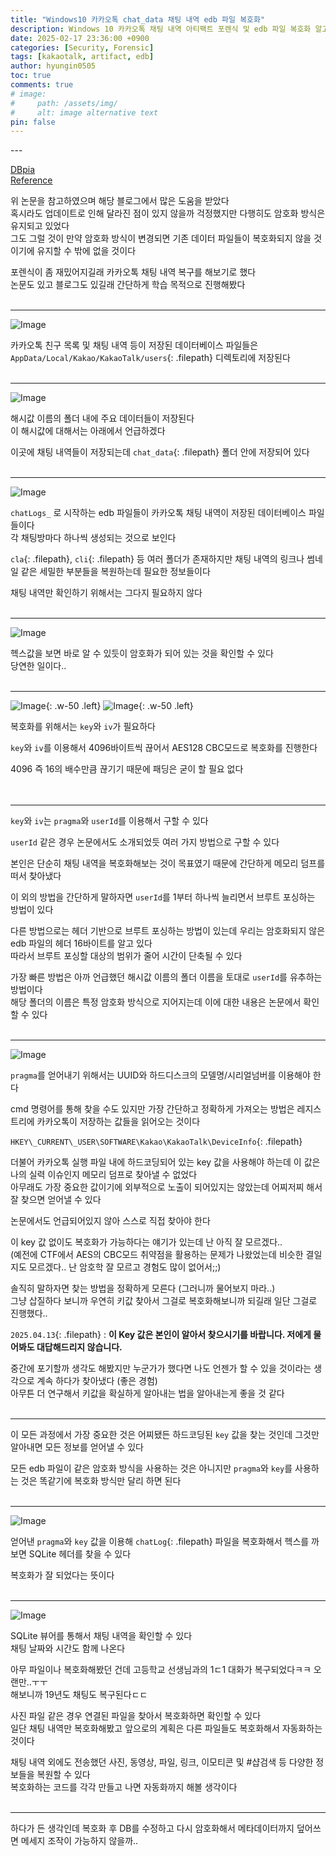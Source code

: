 ```yaml
---
title: "Windows10 카카오톡 chat_data 채팅 내역 edb 파일 복호화"
description: Windows 10 카카오톡 채팅 내역 아티팩트 포렌식 및 edb 파일 복호화 알고리즘
date: 2025-02-17 23:36:00 +0900
categories: [Security, Forensic]
tags: [kakaotalk, artifact, edb]
author: hyungin0505
toc: true
comments: true
# image:
#     path: /assets/img/
#     alt: image alternative text
pin: false  
---
```


--- 

[DBpia](https://www.dbpia.co.kr/journal/articleDetail?nodeId=NODE11215974)  
[Reference](https://blog.system32.kr/304)

위 논문을 참고하였으며 해당 블로그에서 많은 도움을 받았다  
혹시라도 업데이트로 인해 달라진 점이 있지 않을까 걱정했지만 다행히도 암호화 방식은 유지되고 있었다  
그도 그럴 것이 만약 암호화 방식이 변경되면 기존 데이터 파일들이 복호화되지 않을 것이기에 유지할 수 밖에 없을 것이다  

포렌식이 좀 재밌어지길래 카카오톡 채팅 내역 복구를 해보기로 했다  
논문도 있고 블로그도 있길래 간단하게 학습 목적으로 진행해봤다  
<br>

---

![Image](https://blog.kakaocdn.net/dn/Vc9pO/btsMlF914nO/uabUkIRFNC89K7mX86DhzK/img.png)

카카오톡 친구 목록 및 채팅 내역 등이 저장된 데이터베이스 파일들은 `AppData/Local/Kakao/KakaoTalk/users`{: .filepath} 디렉토리에 저장된다  
<br>

---

![Image](https://blog.kakaocdn.net/dn/Da4u1/btsMlzaYrL3/6cjfjO3vw55qt1f8ZZscW0/img.png)

해시값 이름의 폴더 내에 주요 데이터들이 저장된다  
이 해시값에 대해서는 아래에서 언급하겠다  

이곳에 채팅 내역들이 저장되는데 `chat_data`{: .filepath} 폴더 안에 저장되어 있다  
<br>

---

![Image](https://blog.kakaocdn.net/dn/boSpqc/btsMlDEjIvG/jnN49SkCgF8Okgu9ttn7t0/img.png)

`chatLogs_` 로 시작하는 edb 파일들이 카카오톡 채팅 내역이 저장된 데이터베이스 파일들이다  
각 채팅방마다 하나씩 생성되는 것으로 보인다  

`cla`{: .filepath}, `cli`{: .filepath} 등 여러 폴더가 존재하지만 채팅 내역의 링크나 썸네일 같은 세밀한 부분들을 복원하는데 필요한 정보들이다

채팅 내역만 확인하기 위해서는 그다지 필요하지 않다  
<br>

---

![Image](https://blog.kakaocdn.net/dn/A4dqQ/btsMkyqqGvW/TxUzu1sG19sBNGqFAB2mQK/img.png)

헥스값을 보면 바로 알 수 있듯이 암호화가 되어 있는 것을 확인할 수 있다  
당연한 일이다..  
<br>

---

![Image](https://blog.kakaocdn.net/dn/cDhCbO/btsMl8cRiCQ/OODeIHJns56MceQejBKUC0/img.png){: .w-50 .left}
![Image](https://blog.kakaocdn.net/dn/bvJ3Tl/btsMlBNn6HD/WusPX3GFb4keFUKKoHMm61/img.png){: .w-50 .left}

복호화를 위해서는 `key`와 `iv`가 필요하다

`key`와 `iv`를 이용해서 4096바이트씩 끊어서 AES128 CBC모드로 복호화를 진행한다

4096 즉 16의 배수만큼 끊기기 때문에 패딩은 굳이 할 필요 없다  
<br>
<br>

---

`key`와 `iv`는 `pragma`와 `userId`를 이용해서 구할 수 있다

`userId` 같은 경우 논문에서도 소개되었듯 여러 가지 방법으로 구할 수 있다

본인은 단순히 채팅 내역을 복호화해보는 것이 목표였기 때문에 간단하게 메모리 덤프를 떠서 찾아냈다  

이 외의 방법을 간단하게 말하자면 `userId`를 1부터 하나씩 늘리면서 브루트 포싱하는 방법이 있다

다른 방법으로는 헤더 기반으로 브루트 포싱하는 방법이 있는데 우리는 암호화되지 않은 edb 파일의 헤더 16바이트를 알고 있다  
따라서 브루트 포싱할 대상의 범위가 줄어 시간이 단축될 수 있다

가장 빠른 방법은 아까 언급했던 해시값 이름의 폴더 이름을 토대로 `userId`를 유추하는 방법이다  
해당 폴더의 이름은 특정 암호화 방식으로 지어지는데 이에 대한 내용은 논문에서 확인할 수 있다  
<br>

---

![Image](https://blog.kakaocdn.net/dn/q3tjD/btsMlA116FL/SZMDghOphE58oi8R3Juaqk/img.png)

`pragma`를 얻어내기 위해서는 UUID와 하드디스크의 모델명/시리얼넘버를 이용해야 한다

cmd 명령어를 통해 찾을 수도 있지만 가장 간단하고 정확하게 가져오는 방법은 레지스트리에 카카오톡이 저장하는 값들을 읽어오는 것이다  

`HKEY\_CURRENT\_USER\SOFTWARE\Kakao\KakaoTalk\DeviceInfo`{: .filepath}  

더불어 카카오톡 실행 파일 내에 하드코딩되어 있는 key 값을 사용해야 하는데 이 값은 나의 실력 이슈인지 메모리 덤프로 찾아낼 수 없었다  
아무래도 가장 중요한 값이기에 외부적으로 노출이 되어있지는 않았는데 어찌저찌 해서 잘 찾으면 얻어낼 수 있다

논문에서도 언급되어있지 않아 스스로 직접 찾아야 한다  

이 key 값 없이도 복호화가 가능하다는 얘기가 있는데 난 아직 잘 모르겠다..  
(예전에 CTF에서 AES의 CBC모드 취약점을 활용하는 문제가 나왔었는데 비슷한 결일지도 모르겠다.. 난 암호학 잘 모르고 경험도 많이 없어서;;)  

솔직히 말하자면 찾는 방법을 정확하게 모른다 (그러니까 물어보지 마라..)  
그냥 삽질하다 보니까 우연히 키값 찾아서 그걸로 복호화해보니까 되길래 일단 그걸로 진행했다..  

`2025.04.13`{: .filepath} : **이 Key 값은 본인이 알아서 찾으시기를 바랍니다. 저에게 물어봐도 대답해드리지 않습니다.**  

중간에 포기할까 생각도 해봤지만 누군가가 했다면 나도 언젠가 할 수 있을 것이라는 생각으로 계속 하다가 찾아냈다 (좋은 경험)  
아무튼 더 연구해서 키값을 확실하게 알아내는 법을 알아내는게 좋을 것 같다  
<br>

---

이 모든 과정에서 가장 중요한 것은 어찌됐든 하드코딩된 `key` 값을 찾는 것인데 그것만 알아내면 모든 정보를 얻어낼 수 있다

모든 edb 파일이 같은 암호화 방식을 사용하는 것은 아니지만 `pragma`와 `key`를 사용하는 것은 똑같기에 복호화 방식만 달리 하면 된다  
<br>

---

![Image](https://blog.kakaocdn.net/dn/d8HSOw/btsMllqrn8W/XYhjHh5LaKpDpOS6bLPWgk/img.png)

얻어낸 `pragma`와 `key` 값을 이용해 `chatLog`{: .filepath} 파일을 복호화해서 헥스를 까보면 SQLite 헤더를 찾을 수 있다

복호화가 잘 되었다는 뜻이다  
<br>

---

![Image](https://blog.kakaocdn.net/dn/buY7GF/btsMkDFafkt/qrkaXRDgVqKNoLr0lkngO0/img.png)

SQLite 뷰어를 통해서 채팅 내역을 확인할 수 있다  
채팅 날짜와 시간도 함께 나온다  

아무 파일이나 복호화해봤던 건데 고등학교 선생님과의 1ㄷ1 대화가 복구되었다ㅋㅋ 오랜만..ㅜㅜ  
해보니까 19년도 채팅도 복구된다ㄷㄷ  

사진 파일 같은 경우 연결된 파일을 찾아서 복호화하면 확인할 수 있다  
일단 채팅 내역만 복호화해봤고 앞으로의 계획은 다른 파일들도 복호화해서 자동화하는 것이다  

채팅 내역 외에도 전송했던 사진, 동영상, 파일, 링크, 이모티콘 및 #샵검색 등 다양한 정보들을 복원할 수 있다  
복호화하는 코드를 각각 만들고 나면 자동화까지 해볼 생각이다  
<br>

---

하다가 든 생각인데 복호화 후 DB를 수정하고 다시 암호화해서 메타데이터까지 덮어쓰면 메세지 조작이 가능하지 않을까..  
